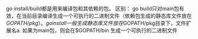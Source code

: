 



go install/build都是用来编译包和其依赖的包。
区别：
go build只对main包有效，在当前目录编译生成一个可执行的二进制文件（依赖包生成的静态库文件放在$GOPATH/pkg）。
go install一般生成静态库文件放在$GOPATH/pkg目录下，文件扩展名a.
	如果为main包，则会在$GOPATH/bin 生成一个可执行的二进制文件